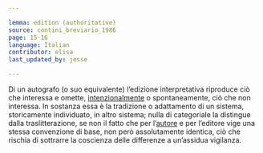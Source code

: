 ```yaml
---

lemma: edition (authoritative)
source: contini_breviario_1986
page: 15-16
language: Italian
contributor: elisa
last_updated_by: jesse

---
```

Di un autografo (o suo equivalente) l’edizione interpretativa riproduce ciò che interessa e omette, [intenzionalmente](intentionality.html) o spontaneamente, ciò che non interessa. In sostanza essa è la tradizione o adattamento di un sistema, storicamente individuato, in altro sistema; nulla di categoriale la distingue dalla traslitterazione, se non il fatto che per l’[autore](author.html) e per l’editore vige una stessa convenzione di base, non però assolutamente identica, ciò che rischia di sottrarre la coscienza delle differenze a un’assidua vigilanza.
